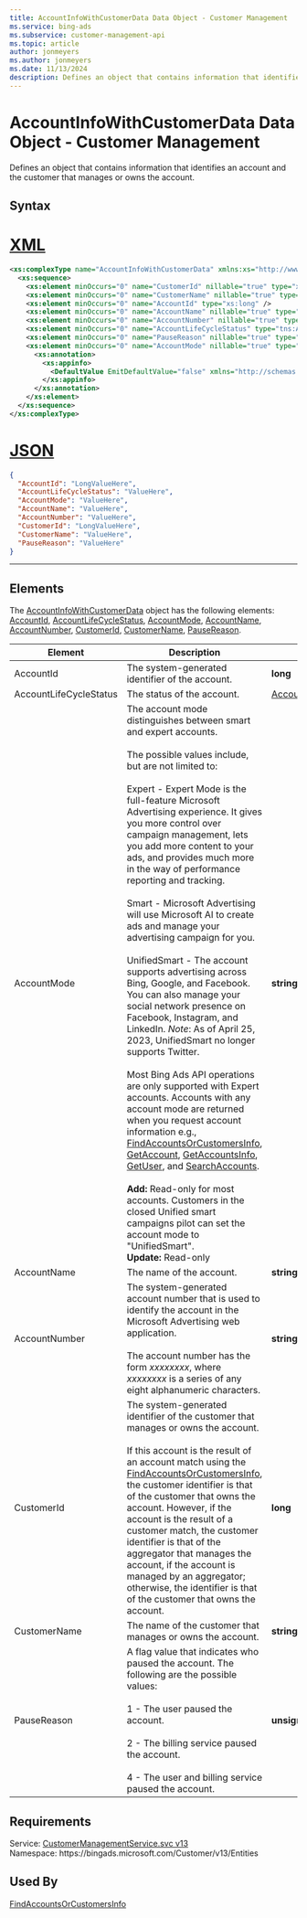 ```yaml
---
title: AccountInfoWithCustomerData Data Object - Customer Management
ms.service: bing-ads
ms.subservice: customer-management-api
ms.topic: article
author: jonmeyers
ms.author: jonmeyers
ms.date: 11/13/2024
description: Defines an object that contains information that identifies an account and the customer that manages or owns the account.
---
```

# AccountInfoWithCustomerData Data Object - Customer Management
Defines an object that contains information that identifies an account and the customer that manages or owns the account.

## Syntax

# [XML](#tab/xml)

```xml
<xs:complexType name="AccountInfoWithCustomerData" xmlns:xs="http://www.w3.org/2001/XMLSchema">
  <xs:sequence>
    <xs:element minOccurs="0" name="CustomerId" nillable="true" type="xs:long" />
    <xs:element minOccurs="0" name="CustomerName" nillable="true" type="xs:string" />
    <xs:element minOccurs="0" name="AccountId" type="xs:long" />
    <xs:element minOccurs="0" name="AccountName" nillable="true" type="xs:string" />
    <xs:element minOccurs="0" name="AccountNumber" nillable="true" type="xs:string" />
    <xs:element minOccurs="0" name="AccountLifeCycleStatus" type="tns:AccountLifeCycleStatus" />
    <xs:element minOccurs="0" name="PauseReason" nillable="true" type="xs:unsignedByte" />
    <xs:element minOccurs="0" name="AccountMode" nillable="true" type="xs:string">
      <xs:annotation>
        <xs:appinfo>
          <DefaultValue EmitDefaultValue="false" xmlns="http://schemas.microsoft.com/2003/10/Serialization/" />
        </xs:appinfo>
      </xs:annotation>
    </xs:element>
  </xs:sequence>
</xs:complexType>
```

# [JSON](#tab/json)

```json
{
  "AccountId": "LongValueHere",
  "AccountLifeCycleStatus": "ValueHere",
  "AccountMode": "ValueHere",
  "AccountName": "ValueHere",
  "AccountNumber": "ValueHere",
  "CustomerId": "LongValueHere",
  "CustomerName": "ValueHere",
  "PauseReason": "ValueHere"
}
```

-----

## <a name="elements"></a>Elements

The [AccountInfoWithCustomerData](accountinfowithcustomerdata.md) object has the following elements: [AccountId](#accountid), [AccountLifeCycleStatus](#accountlifecyclestatus), [AccountMode](#accountmode), [AccountName](#accountname), [AccountNumber](#accountnumber), [CustomerId](#customerid), [CustomerName](#customername), [PauseReason](#pausereason).

|Element|Description|Data Type|
|-----------|---------------|-------------|
|<a name="accountid"></a>AccountId|The system-generated identifier of the account.|**long**|
|<a name="accountlifecyclestatus"></a>AccountLifeCycleStatus|The status of the account.|[AccountLifeCycleStatus](accountlifecyclestatus.md)|
|<a name="accountmode"></a>AccountMode|The account mode distinguishes between smart and expert accounts.<br/><br/>The possible values include, but are not limited to:<br/><br/>Expert - Expert Mode is the full-feature Microsoft Advertising experience. It gives you more control over campaign management, lets you add more content to your ads, and provides much more in the way of performance reporting and tracking.<br/><br/>Smart - Microsoft Advertising will use Microsoft AI to create ads and manage your advertising campaign for you.<br/><br/>UnifiedSmart - The account supports advertising across Bing, Google, and Facebook. You can also manage your social network presence on Facebook, Instagram, and LinkedIn. *Note*: As of April 25, 2023, UnifiedSmart no longer supports Twitter.<br/><br/>Most Bing Ads API operations are only supported with Expert accounts. Accounts with any account mode are returned when you request account information e.g., [FindAccountsOrCustomersInfo](findaccountsorcustomersinfo.md), [GetAccount](getaccount.md), [GetAccountsInfo](getaccountsinfo.md), [GetUser](getuser.md), and [SearchAccounts](searchaccounts.md).<br/><br/>**Add:** Read-only for most accounts. Customers in the closed Unified smart campaigns pilot can set the account mode to "UnifiedSmart".<br/>**Update:** Read-only|**string**|
|<a name="accountname"></a>AccountName|The name of the account.|**string**|
|<a name="accountnumber"></a>AccountNumber|The system-generated account number that is used to identify the account in the Microsoft Advertising web application.<br/><br/>The account number has the form *xxxxxxxx*, where *xxxxxxxx* is a series of any eight alphanumeric characters.|**string**|
|<a name="customerid"></a>CustomerId|The system-generated identifier of the customer that manages or owns the account.<br/><br/>If this account is the result of an account match using the [FindAccountsOrCustomersInfo](findaccountsorcustomersinfo.md), the customer identifier is that of the customer that owns the account. However, if the account is the result of a customer match, the customer identifier is that of the aggregator that manages the account, if the account is managed by an aggregator; otherwise, the identifier is that of the customer that owns the account.|**long**|
|<a name="customername"></a>CustomerName|The name of the customer that manages or owns the account.|**string**|
|<a name="pausereason"></a>PauseReason|A flag value that indicates who paused the account. The following are the possible values:<br/><br/>1 - The user paused the account.<br/><br/>2 - The billing service paused the account.<br/><br/>4 - The user and billing service paused the account.|**unsignedByte**|

## Requirements
Service: [CustomerManagementService.svc v13](https://clientcenter.api.bingads.microsoft.com/Api/CustomerManagement/v13/CustomerManagementService.svc)  
Namespace: https\://bingads.microsoft.com/Customer/v13/Entities  

## Used By
[FindAccountsOrCustomersInfo](findaccountsorcustomersinfo.md)  
